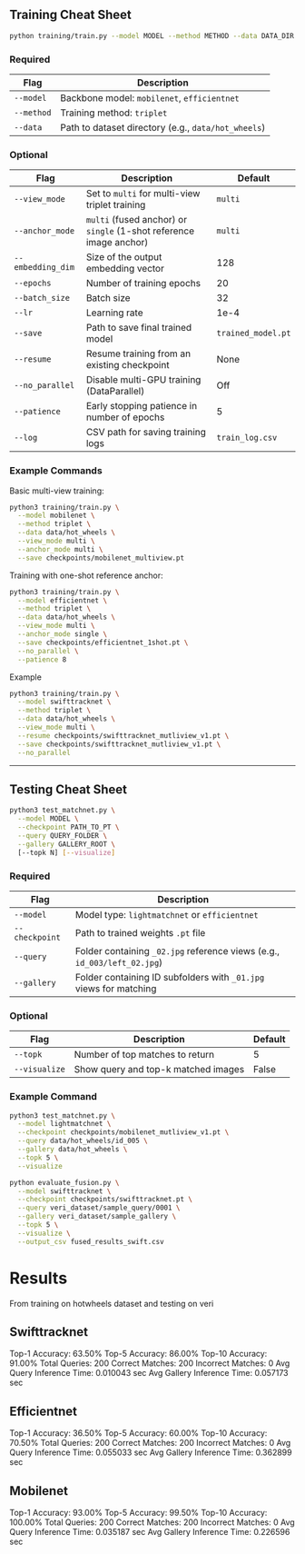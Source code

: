 ## Training Cheat Sheet

```bash
python training/train.py --model MODEL --method METHOD --data DATA_DIR [OPTIONS]
```

### Required

| Flag           | Description                                                        |
|----------------|--------------------------------------------------------------------|
| `--model`      | Backbone model: `mobilenet`, `efficientnet`                        |
| `--method`     | Training method: `triplet`                                         |
| `--data`       | Path to dataset directory (e.g., `data/hot_wheels`)                |

### Optional

| Flag             | Description                                                                 | Default             |
|------------------|-----------------------------------------------------------------------------|---------------------|
| `--view_mode`     | Set to `multi` for multi-view triplet training                            | `multi`             |
| `--anchor_mode`   | `multi` (fused anchor) or `single` (1-shot reference image anchor)         | `multi`             |
| `--embedding_dim` | Size of the output embedding vector                                         | 128                 |
| `--epochs`        | Number of training epochs                                                   | 20                  |
| `--batch_size`    | Batch size                                                                  | 32                  |
| `--lr`            | Learning rate                                                               | 1e-4                |
| `--save`          | Path to save final trained model                                            | `trained_model.pt`  |
| `--resume`        | Resume training from an existing checkpoint                                 | None                |
| `--no_parallel`   | Disable multi-GPU training (DataParallel)                                   | Off                 |
| `--patience`      | Early stopping patience in number of epochs                                 | 5                   |
| `--log`           | CSV path for saving training logs                                            | `train_log.csv`     |

### Example Commands

Basic multi-view training:
```bash
python3 training/train.py \
  --model mobilenet \
  --method triplet \
  --data data/hot_wheels \
  --view_mode multi \
  --anchor_mode multi \
  --save checkpoints/mobilenet_multiview.pt
```

Training with one-shot reference anchor:
```bash
python3 training/train.py \
  --model efficientnet \
  --method triplet \
  --data data/hot_wheels \
  --view_mode multi \
  --anchor_mode single \
  --save checkpoints/efficientnet_1shot.pt \
  --no_parallel \
  --patience 8
```

Example
```bash
python3 training/train.py \
  --model swifttracknet \
  --method triplet \
  --data data/hot_wheels \
  --view_mode multi \
  --resume checkpoints/swifttracknet_mutliview_v1.pt \
  --save checkpoints/swifttracknet_mutliview_v1.pt \
  --no_parallel
```

---

## Testing Cheat Sheet

```bash
python3 test_matchnet.py \
  --model MODEL \
  --checkpoint PATH_TO_PT \
  --query QUERY_FOLDER \
  --gallery GALLERY_ROOT \
  [--topk N] [--visualize]
```

### Required

| Flag            | Description                                                               |
|------------------|---------------------------------------------------------------------------|
| `--model`        | Model type: `lightmatchnet` or `efficientnet`                             |
| `--checkpoint`   | Path to trained weights `.pt` file                                        |
| `--query`        | Folder containing `_02.jpg` reference views (e.g., `id_003/left_02.jpg`)  |
| `--gallery`      | Folder containing ID subfolders with `_01.jpg` views for matching         |

### Optional

| Flag           | Description                             | Default |
|----------------|-----------------------------------------|---------|
| `--topk`        | Number of top matches to return         | 5       |
| `--visualize`   | Show query and top-k matched images     | False   |

### Example Command

```bash
python3 test_matchnet.py \
  --model lightmatchnet \
  --checkpoint checkpoints/mobilenet_mutliview_v1.pt \
  --query data/hot_wheels/id_005 \
  --gallery data/hot_wheels \
  --topk 5 \
  --visualize
```

```bash
python evaluate_fusion.py \
  --model swifttracknet \
  --checkpoint checkpoints/swifttracknet.pt \
  --query veri_dataset/sample_query/0001 \
  --gallery veri_dataset/sample_gallery \
  --topk 5 \
  --visualize \
  --output_csv fused_results_swift.csv
```


# Results

From training on hotwheels dataset and testing on veri

## Swifttracknet

Top-1 Accuracy: 63.50%
Top-5 Accuracy: 86.00%
Top-10 Accuracy: 91.00%
Total Queries: 200
Correct Matches: 200
Incorrect Matches: 0
Avg Query Inference Time: 0.010043 sec
Avg Gallery Inference Time: 0.057173 sec

## Efficientnet

Top-1 Accuracy: 36.50%
Top-5 Accuracy: 60.00%
Top-10 Accuracy: 70.50%
Total Queries: 200
Correct Matches: 200
Incorrect Matches: 0
Avg Query Inference Time: 0.055033 sec
Avg Gallery Inference Time: 0.362899 sec

## Mobilenet

Top-1 Accuracy: 93.00%
Top-5 Accuracy: 99.50%
Top-10 Accuracy: 100.00%
Total Queries: 200
Correct Matches: 200
Incorrect Matches: 0
Avg Query Inference Time: 0.035187 sec
Avg Gallery Inference Time: 0.226596 sec